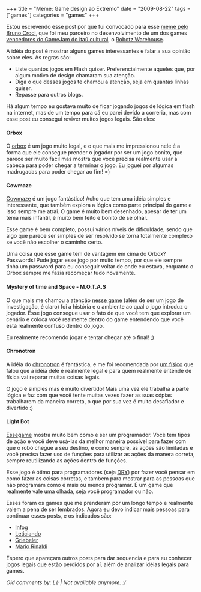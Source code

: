 +++
title = "Meme: Game design ao Extremo"
date = "2009-08-22"
tags = ["games"]
categories = "games"
+++

Estou escrevendo esse post por que fui convocado para esse
[meme pelo Bruno Croci](http://crocidb.com/blog/2009/08/meme-game-design-ao-extremo/ "Meme de games no blog do CrociDB"),
que foi meu parceiro no desenvolvimento de um dos games
[vencedores do GameJam do itaú cultural](http://itaucultural.org.br/gameplay/?s=gamejamres "Vencedores do GameJam do Itau Cultural"),
o [Robotz Warehouse](http://github.com/PotHix/RobotzWarehouse "Robotz Warehouse").

A idéia do post é mostrar alguns games interessantes e falar a sua
opinião sobre eles. As regras são:

* Liste quantos jogos em Flash quiser. Preferencialmente aqueles que, por algum motivo de design chamaram sua atenção.
* Diga o que desses jogos te chamou a atenção, seja em quantas linhas quiser.
* Repasse para outros blogs.

Há algum tempo eu gostava muito de ficar jogando jogos de lógica em
flash na internet, mas de um tempo para cá eu parei devido a correria,
mas com esse post eu consegui reviver muitos jogos legais. São eles:

#### Orbox

O [orbox](http://www.funny-games.biz/orbox.html "Orbox") é um jogo
muito legal, e o que mais me impressionou nele é a forma que ele
consegue prender o jogador por ser um jogo bonito, que parece ser
muito fácil mas mostra que você precisa realmente usar a cabeça para
poder chegar a terminar o jogo. Eu joguei por algumas madrugadas para
poder chegar ao fim! =)

#### Cowmaze

[Cowmaze](http://gprime.net/game.php/cowmaze "Cowmaze") é um jogo
fantástico! Acho que tem uma idéia simples e interessante, que também
explora a lógica como parte principal do game e isso sempre me
atrai. O game é muito bem desenhado, apesar de ter um tema mais
infantil, é muito bem feito e bonito de se olhar.

Esse game é bem completo, possui vários níveis de dificuldade, sendo
que algo que parece ser simples de ser resolvido se torna totalmente
complexo se você não escolher o caminho certo.

Uma coisa que esse game tem de vantagem em cima do Orbox? Passwords!
Pude jogar esse jogo por muito tempo, por que ele sempre tinha um
password para eu conseguir voltar de onde eu estava, enquanto o Orbox
sempre me fazia recomeçar tudo novamente.

#### Mystery of time and Space - M.O.T.A.S

O que mais me chamou a atenção
[nesse game](http://server-admin.pwp.blueyonder.co.uk/motas/ "Mystery of time and Space")
(além de ser um jogo de investigação, é claro) foi a
história e o ambiente ao qual o jogo introduz o jogador. Esse jogo
consegue usar o fato de que você tem que explorar um cenário e coloca
você realmente dentro do game entendendo que você está realmente
confuso dentro do jogo.

Eu realmente recomendo jogar e tentar chegar até o final! ;)

#### Chronotron

A idéia do
[chronotron](http://www.kongregate.com/games/Scarybug/chronotron)
é fantástica, e me foi recomendada por
[um físico](http://www.linkedin.com/in/raltimari "Rubens Altimari") que
falou que a idéia dele é realmente legal e para quem realmente entende
de física vai reparar muitas coisas legais.

O jogo é simples mas é muito divertido! Mais uma vez ele trabalha a
parte lógica e faz com que você tente muitas vezes fazer as suas
cópias trabalharem da maneira correta, o que por sua vez é muito
desafiador e divertido :)

#### Light Bot

[Essegame](http://chat.kongregate.com/gamez/0002/2915/live/BillBotKong.swf)
mostra muito bem como é ser um programador. Você tem
tipos de ação e você deve usá-las da melhor maneira possível para
fazer com que o robô chegue a seu destino, e como sempre, as ações são
limitadas e você precisa fazer uso de funções para utilizar as ações
da manera correta, sempre reutilizando as ações dentro de funções.

Esse jogo é ótimo para programadores (seja
[DRY](http://en.wikipedia.org/wiki/Don%27t_repeat_yourself "Don't Repeat Yourself"))
por fazer você pensar em como fazer as coisas corretas, e tambem para
mostrar para as pessoas que não programam como é mais ou menos
programar. É um game que realmente vale uma olhada, seja você
programador ou não.

Esses foram os games que me prenderam por um longo tempo e realmente
valem a pena de ser lembrados. Agora eu devo indicar mais pessoas para
continuar esses posts, e os indicados são:

* [Infog](http://infog.casoft.info/ "Blog do Infog")
* [Leticiando](http://leticiando.tumblr.com/ "Blog da Letícia Figueira")
* [Griebeler](http://griebeler.com/ "blog da Bruna Griebeler")
* [Mario Rinaldi](http://rinaldi.coffeebreakers.org/blog/ "Blog do Mario Rinaldi")

Espero que apareçam outros posts para dar sequencia e para eu conhecer
jogos legais que estão perdidos por aí, além de analizar idéias legais
para games.



_Old comments by: Lê | Not available anymore. :(_
